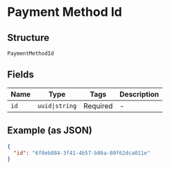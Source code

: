 
# Payment Method Id

## Structure

`PaymentMethodId`

## Fields

| Name | Type | Tags | Description |
|  --- | --- | --- | --- |
| `id` | `uuid\|string` | Required | - |

## Example (as JSON)

```json
{
  "id": "6f0eb884-3f41-4b57-b86a-80f62dca011e"
}
```

